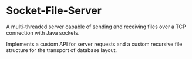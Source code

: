 # Socket-File-Server

A multi-threaded server capable of sending and receiving files over a TCP connection with Java sockets.

Implements a custom API for server requests and a custom recursive file structure for the transport of database layout.

